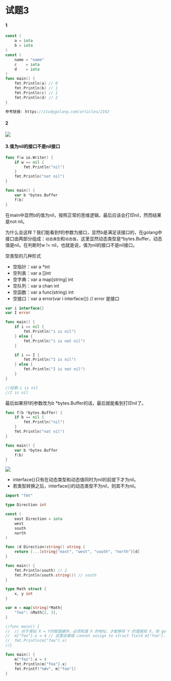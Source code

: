 # 试题3
#### 1
```go
const (
	a = iota
	b = iota
)
const (
	name = "name"
	c    = iota
	d    = iota
)
func main() {
	fmt.Println(a) // 0
	fmt.Println(b) // 1
 	fmt.Println(c) // 1
	fmt.Println(d) // 2
}

参考链接: https://studygolang.com/articles/2192
````
#### 2
![](pic/tianruo_2021-5-25-637575382057965682.jpg)

#### 3.值为nil的接口不是nil接口
```go
func f(w io.Writer) {
	if w == nil {
		fmt.Println("nil")
	}
	fmt.Println("not nil")
}

func main() {
	var b *bytes.Buffer
	f(b)
}
````
在main中显然b的值为nil，按照正常的思维逻辑，最后应该会打印nil，然而结果是not nil。

为什么会这样？我们能看到f的参数为接口，显然b是满足该接口的，在golang中接口由两部分组成：`动态类型`和`动态值`，这里显然动态类型是*bytes.Buffer，动态值是nil。在判断时w != nil，也就是说，值为nil的接口不是nil接口。

空类型的几种形式
- 空指针：var a *int
- 空列表：var a []int
- 空字典：var a map[string] int
- 空队列：var a chan int
- 空函数：var a func(string) int
- 空接口：var a error(var i interface{}) // error 是接口

```go
var i interface{}
var I error

func main() {
    if i == nil {
        fmt.Println("i is nil")
    } else {
        fmt.Println("i is not nil")
    }

    if i == I {
        fmt.Println("I is nil")
    } else {
        fmt.Println("I is not nil")
    }
}

//结果:i is nil
//I is nil
````

最后如果将f的参数改为b *bytes.Buffer的话，最后就能看到打印nil了。
```go
func f(b *bytes.Buffer) {
    if b == nil {
        fmt.Println("nil")
    }
    fmt.Println("not nil")
}

func main() {
    var b *bytes.Buffer
    f(b)
}
````
![](pic/tianruo_2021-5-25-637575371014919125.jpg)

- interface{}只有在动态类型和动态值同时为nil的前提下才为nil。
- 若类型转换之后，interface{}的动态类型不为nil，则其不为nil。

```go
import "fmt"

type Direction int

const (
	east Direction = iota
	west
	south
	north
)

func (d Direction)string() string {
	return [...]string{"east", "west", "south", "north"}[d]
}

func main() {
	fmt.Println(south) // 2
	fmt.Println(south.string()) // south
}
````
```go
type Math struct {
	x, y int
}

var m = map[string]*Math{
	"foo": &Math{2, 3},
}

//func main() {
//	// 对于类似 X = Y的赋值操作，必须知道 X 的地址，才能够将 Y 的值赋给 X，但 go 中的 map 的 value 本身是不可寻址的
//	m["foo"].x = 4 // 这里会报错 cannot assign to struct field m["foo"].x in map
//	fmt.Println(m["foo"].x)
//}

func main() {
	m["foo"].x = 4
	fmt.Println(m["foo"].x)
	fmt.Printf("%#v", m["foo"])
}
````
